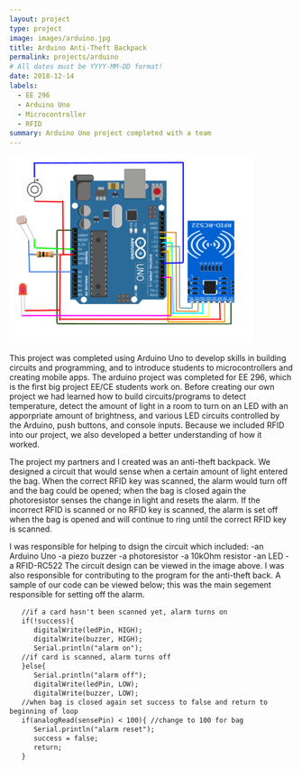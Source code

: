 ```yaml
---
layout: project
type: project
image: images/arduino.jpg
title: Arduino Anti-Theft Backpack
permalink: projects/arduino
# All dates must be YYYY-MM-DD format!
date: 2018-12-14
labels:
  - EE 296
  - Arduino Uno
  - Microcontroller
  - RFID
summary: Arduino Uno project completed with a team
---
```


<img class="ui medium right floated rounded image" src="../images/circuit_diagram.png">

This project was completed using Arduino Uno to develop skills in building circuits and programming, and to introduce students to microcontrollers and creating mobile apps. The arduino project was completed for EE 296, which is the first big project EE/CE students work on. Before creating our own project we had learned how to build circuits/programs to detect temperature, detect the amount of light in a room to turn on an LED with an apporpriate amount of brightness, and various LED circuits controlled by the Arduino, push buttons, and console inputs. Because we included RFID into our project, we also developed a better understanding of how it worked.

The project my partners and I created was an anti-theft backpack. We designed a circuit that would sense when a certain amount of light entered the bag. When the correct RFID key was scanned, the alarm would turn off and the bag could be opened; when the bag is closed again the photoresistor senses the change in light and resets the alarm. If the incorrect RFID is scanned or no RFID key is scanned, the alarm is set off when the bag is opened and will continue to ring until the correct RFID key is scanned. 

I was responsible for helping to dsign the circuit which included: 
  -an Arduino Uno
  -a piezo buzzer
  -a photoresistor
  -a 10kOhm resistor
  -an LED
  -a RFID-RC522
The circuit design can be viewed in the image above. I was also responsible for contributing to the program for the anti-theft back. A sample of our code can be viewed below; this was the main segement responsible for setting off the alarm.

```
   //if a card hasn't been scanned yet, alarm turns on
   if(!success){
      digitalWrite(ledPin, HIGH);
      digitalWrite(buzzer, HIGH);
      Serial.println("alarm on");
   //if card is scanned, alarm turns off
   }else{
      Serial.println("alarm off");
      digitalWrite(ledPin, LOW);  
      digitalWrite(buzzer, LOW);
   //when bag is closed again set success to false and return to beginning of loop
   if(analogRead(sensePin) < 100){ //change to 100 for bag
      Serial.println("alarm reset");
      success = false;
      return;
   }
  ```
